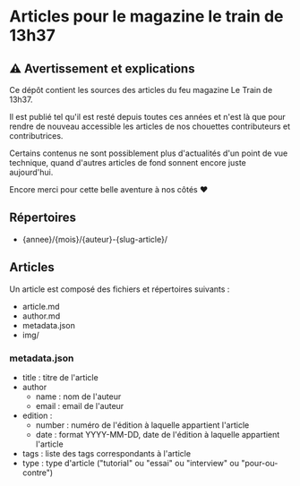 # Articles pour le magazine le train de 13h37

## ⚠️ Avertissement et explications

Ce dépôt contient les sources des articles du feu magazine Le Train de 13h37.

Il est publié tel qu'il est resté depuis toutes ces années et n'est là que pour rendre de nouveau accessible les articles de nos chouettes contributeurs et contributrices.

Certains contenus ne sont possiblement plus d'actualités d'un point de vue technique, quand d'autres articles de fond sonnent encore juste aujourd'hui.

Encore merci pour cette belle aventure à nos côtés ♥️


## Répertoires

- {annee}/{mois}/{auteur}-{slug-article}/


## Articles

Un article est composé des fichiers et répertoires suivants :

- article.md
- author.md
- metadata.json
- img/

### metadata.json

- title : titre de l'article
- author
    - name : nom de l'auteur
    - email : email de l'auteur
- edition :
    - number : numéro de l'édition à laquelle appartient l'article
    - date : format YYYY-MM-DD, date de l'édition à laquelle appartient l'article
- tags : liste des tags correspondants à l'article
- type : type d'article ("tutorial" ou "essai" ou "interview" ou "pour-ou-contre")

